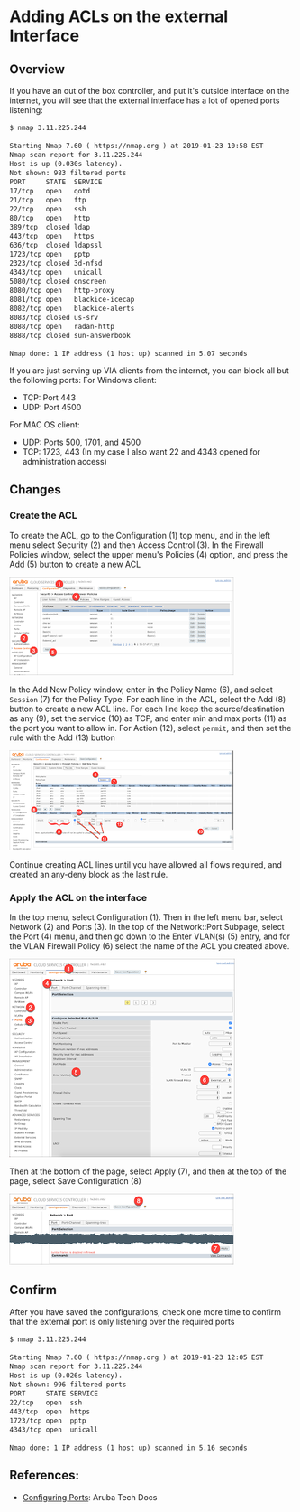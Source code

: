 # Adding ACLs on the external Interface


## Overview
If you have an out of the box controller, and put it's outside interface on the internet, you will see that the external interface has a lot of opened ports listening: 

```Shell
$ nmap 3.11.225.244

Starting Nmap 7.60 ( https://nmap.org ) at 2019-01-23 10:58 EST
Nmap scan report for 3.11.225.244
Host is up (0.030s latency).
Not shown: 983 filtered ports
PORT     STATE  SERVICE
17/tcp   open   qotd
21/tcp   open   ftp
22/tcp   open   ssh
80/tcp   open   http
389/tcp  closed ldap
443/tcp  open   https
636/tcp  closed ldapssl
1723/tcp open   pptp
2323/tcp closed 3d-nfsd
4343/tcp open   unicall
5080/tcp closed onscreen
8080/tcp open   http-proxy
8081/tcp open   blackice-icecap
8082/tcp open   blackice-alerts
8083/tcp closed us-srv
8088/tcp open   radan-http
8888/tcp closed sun-answerbook

Nmap done: 1 IP address (1 host up) scanned in 5.07 seconds
```

If you are just serving up VIA clients from the internet, you can block all but the following ports: 
For Windows client:
- TCP: Port 443
- UDP: Port 4500

For MAC OS client:
- UDP: Ports 500, 1701, and 4500
- TCP: 1723, 443
(In my case I also want 22 and 4343 opened for administration access)

## Changes

### Create the ACL
To create the ACL, go to the Configuration (1) top menu, and in the left menu select Security (2) and then Access Control (3).  In the Firewall Policies window, select the upper menu's Policies (4) option, and press the Add (5) button to create a new ACL

<img src="img/2019-01-23_12-03-46.png">

In the Add New Policy window, enter in the Policy Name (6), and select `Session` (7) for the Policy Type.   For each line in the ACL, select the Add (8) button to create a new ACL line. For each line keep the source/destination as any (9), set the service (10) as TCP, and enter min and max ports (11) as the port you want to allow in.  For Action (12), select `permit`, and then set the rule with the Add (13) button

<img src="img/2019-01-23_13-55-42.png">

Continue creating ACL lines until you have allowed all flows required, and created an any-deny block as the last rule.  



### Apply the ACL on the interface
In the top menu, select Configuration (1).  Then in the left menu bar, select Network (2) and Ports (3).  In the top of the Network::Port Subpage, select the Port (4) menu, and then go down to the Enter VLAN(s) (5) entry, and for the VLAN Firewall Policy (6) select the name of the ACL you created above.  

<img src="img/2019-01-23_13-36-49.png">

Then at the bottom of the page, select Apply (7), and then at the top of the page, select Save Configuration (8)

<img src="img/2019-01-23_13-42-50.png">



## Confirm
After you have saved the configurations, check one more time to confirm that the external port is only listening over the required ports

```Shell
$ nmap 3.11.225.244

Starting Nmap 7.60 ( https://nmap.org ) at 2019-01-23 12:05 EST
Nmap scan report for 3.11.225.244
Host is up (0.026s latency).
Not shown: 996 filtered ports
PORT     STATE SERVICE
22/tcp   open  ssh
443/tcp  open  https
1723/tcp open  pptp
4343/tcp open  unicall

Nmap done: 1 IP address (1 host up) scanned in 5.16 seconds
```


## References: 
- [Configuring Ports](https://www.arubanetworks.com/techdocs/ArubaOS_64_Web_Help/Content/ArubaFrameStyles/Network_Parameters/Configuring_Ports_.htm): Aruba Tech Docs
